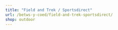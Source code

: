 ```yaml
---
title: "Field and Trek / Sportsdirect"
url: /betws-y-coed/field-and-trek-sportsdirect/
shop: outdoor
---
```

